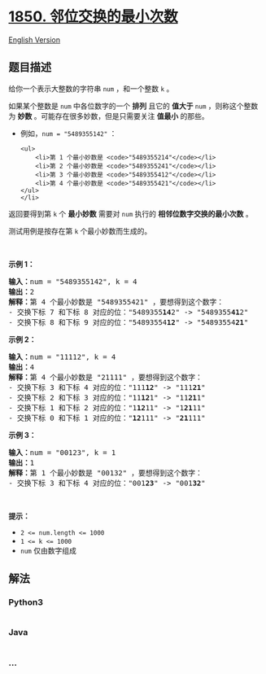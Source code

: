 # [1850. 邻位交换的最小次数](https://leetcode.cn/problems/minimum-adjacent-swaps-to-reach-the-kth-smallest-number)

[English Version](/solution/1800-1899/1850.Minimum%20Adjacent%20Swaps%20to%20Reach%20the%20Kth%20Smallest%20Number/README_EN.md)

## 题目描述

<!-- 这里写题目描述 -->

<p>给你一个表示大整数的字符串 <code>num</code> ，和一个整数 <code>k</code> 。</p>

<p>如果某个整数是 <code>num</code> 中各位数字的一个 <strong>排列</strong> 且它的 <strong>值大于</strong> <code>num</code> ，则称这个整数为 <strong>妙数</strong> 。可能存在很多妙数，但是只需要关注 <strong>值最小</strong> 的那些。</p>

<ul>
	<li>例如，<code>num = "5489355142"</code> ：

    <ul>
    	<li>第 1 个最小妙数是 <code>"5489355214"</code></li>
    	<li>第 2 个最小妙数是 <code>"5489355241"</code></li>
    	<li>第 3 个最小妙数是 <code>"5489355412"</code></li>
    	<li>第 4 个最小妙数是 <code>"5489355421"</code></li>
    </ul>
    </li>

</ul>

<p>返回要得到第 <code>k</code> 个 <strong>最小妙数</strong> 需要对 <code>num</code> 执行的 <strong>相邻位数字交换的最小次数</strong> 。</p>

<p>测试用例是按存在第 <code>k</code> 个最小妙数而生成的。</p>

<p> </p>

<p><strong>示例 1：</strong></p>

<pre><strong>输入：</strong>num = "5489355142", k = 4
<strong>输出：</strong>2
<strong>解释：</strong>第 4 个最小妙数是 "5489355421" ，要想得到这个数字：
- 交换下标 7 和下标 8 对应的位："5489355<strong>14</strong>2" -&gt; "5489355<strong>41</strong>2"
- 交换下标 8 和下标 9 对应的位："54893554<strong>12</strong>" -&gt; "54893554<strong>21</strong>"
</pre>

<p><strong>示例 2：</strong></p>

<pre><strong>输入：</strong>num = "11112", k = 4
<strong>输出：</strong>4
<strong>解释：</strong>第 4 个最小妙数是 "21111" ，要想得到这个数字：
- 交换下标 3 和下标 4 对应的位："111<strong>12</strong>" -&gt; "111<strong>21</strong>"
- 交换下标 2 和下标 3 对应的位："11<strong>12</strong>1" -&gt; "11<strong>21</strong>1"
- 交换下标 1 和下标 2 对应的位："1<strong>12</strong>11" -&gt; "1<strong>21</strong>11"
- 交换下标 0 和下标 1 对应的位："<strong>12</strong>111" -&gt; "<strong>21</strong>111"
</pre>

<p><strong>示例 3：</strong></p>

<pre><strong>输入：</strong>num = "00123", k = 1
<strong>输出：</strong>1
<strong>解释：</strong>第 1 个最小妙数是 "00132" ，要想得到这个数字：
- 交换下标 3 和下标 4 对应的位："001<strong>23</strong>" -&gt; "001<strong>32</strong>"
</pre>

<p> </p>

<p><strong>提示：</strong></p>

<ul>
	<li><code>2 &lt;= num.length &lt;= 1000</code></li>
	<li><code>1 &lt;= k &lt;= 1000</code></li>
	<li><code>num</code> 仅由数字组成</li>
</ul>

## 解法

<!-- 这里可写通用的实现逻辑 -->

<!-- tabs:start -->

### **Python3**

<!-- 这里可写当前语言的特殊实现逻辑 -->

```python

```

### **Java**

<!-- 这里可写当前语言的特殊实现逻辑 -->

```java

```

### **...**

```

```

<!-- tabs:end -->
